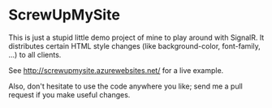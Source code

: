 ScrewUpMySite
=============
This is just a stupid little demo project of mine to play around with SignalR. It distributes certain HTML style changes (like background-color, font-family, ...) to all clients.

See http://screwupmysite.azurewebsites.net/ for a live example.

Also, don't hesitate to use the code anywhere you like; send me a pull request if you make useful changes.